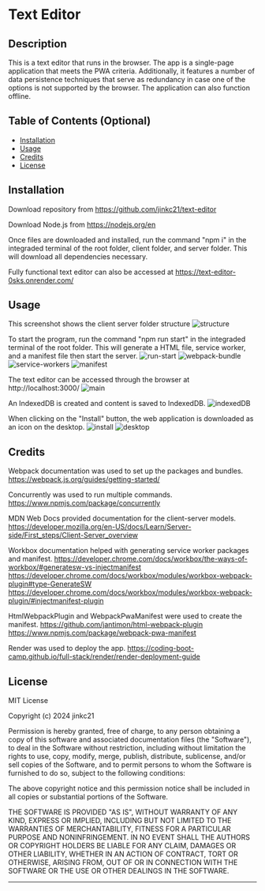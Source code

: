 # Text Editor

## Description

 This is a text editor that runs in the browser. The app is a single-page application that meets the PWA criteria. Additionally, it features a number of data persistence techniques that serve as redundancy in case one of the options is not supported by the browser. The application can also function offline.

## Table of Contents (Optional)

- [Installation](#installation)
- [Usage](#usage)
- [Credits](#credits)
- [License](#license)

## Installation

Download repository from https://github.com/jinkc21/text-editor

Download Node.js from https://nodejs.org/en

Once files are downloaded and installed, run the command "npm i" in the integraded terminal of the root folder, client folder, and server folder. This will download all dependencies necessary.

Fully functional text editor can also be accessed at https://text-editor-0sks.onrender.com/

## Usage

This screenshot shows the client server folder structure
![structure](assets/images/text-editor-structure.png)

To start the program, run the command "npm run start" in the integraded terminal of the root folder. This will generate a HTML file, service worker, and a manifest file then start the server. 
![run-start](assets/images/run-start.png)
![webpack-bundle](assets/images/webpack-bundle.png)
![service-workers](assets/images/service-workers.png)
![manifest](assets/images/manifest.png)

The text editor can be accessed through the browser at http://localhost:3000/
![main](assets/images/main.png)

An IndexedDB is created and content is saved to IndexedDB.
![indexedDB](assets/images/indexedDB.png)

When clicking on the "Install" button, the web application is downloaded as an icon on the desktop.
![install](assets/images/install.png)
![desktop](assets/images/desktop.png)


## Credits
Webpack documentation was used to set up the packages and bundles.
https://webpack.js.org/guides/getting-started/

Concurrently was used to run multiple commands.
https://www.npmjs.com/package/concurrently

MDN Web Docs provided documentation for the client-server models.
https://developer.mozilla.org/en-US/docs/Learn/Server-side/First_steps/Client-Server_overview

Workbox documentation helped with generating service worker packages and manifest.
https://developer.chrome.com/docs/workbox/the-ways-of-workbox/#generatesw-vs-injectmanifest
https://developer.chrome.com/docs/workbox/modules/workbox-webpack-plugin#type-GenerateSW
https://developer.chrome.com/docs/workbox/modules/workbox-webpack-plugin/#injectmanifest-plugin

HtmlWebpackPlugin and WebpackPwaManifest were used to create the manifest.
https://github.com/jantimon/html-webpack-plugin
https://www.npmjs.com/package/webpack-pwa-manifest

Render was used to deploy the app.
https://coding-boot-camp.github.io/full-stack/render/render-deployment-guide

## License

MIT License

Copyright (c) 2024 jinkc21

Permission is hereby granted, free of charge, to any person obtaining a copy
of this software and associated documentation files (the "Software"), to deal
in the Software without restriction, including without limitation the rights
to use, copy, modify, merge, publish, distribute, sublicense, and/or sell
copies of the Software, and to permit persons to whom the Software is
furnished to do so, subject to the following conditions:

The above copyright notice and this permission notice shall be included in all
copies or substantial portions of the Software.

THE SOFTWARE IS PROVIDED "AS IS", WITHOUT WARRANTY OF ANY KIND, EXPRESS OR
IMPLIED, INCLUDING BUT NOT LIMITED TO THE WARRANTIES OF MERCHANTABILITY,
FITNESS FOR A PARTICULAR PURPOSE AND NONINFRINGEMENT. IN NO EVENT SHALL THE
AUTHORS OR COPYRIGHT HOLDERS BE LIABLE FOR ANY CLAIM, DAMAGES OR OTHER
LIABILITY, WHETHER IN AN ACTION OF CONTRACT, TORT OR OTHERWISE, ARISING FROM,
OUT OF OR IN CONNECTION WITH THE SOFTWARE OR THE USE OR OTHER DEALINGS IN THE
SOFTWARE.


---